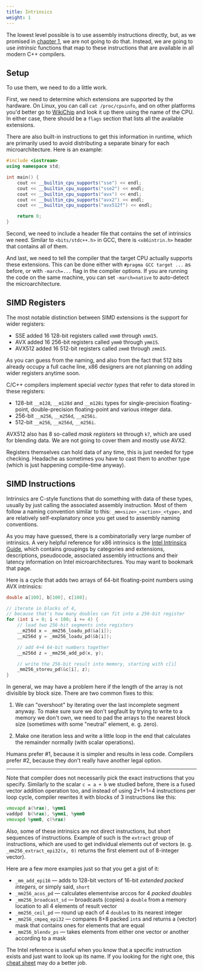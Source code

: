 ```yaml
---
title: Intrinsics
weight: 1
---
```


The lowest level possible is to use assembly instructions directly, but, as we promised in [chapter 1](../../assembly), we are not going to do that. Instead, we are going to use *intrinsic* functions that map to these instructions that are available in all modern C++ compilers.

## Setup

To use them, we need to do a little work.

First, we need to determine which extensions are supported by the hardware. On Linux, you can call `cat /proc/cpuinfo`, and on other platforms you'd better go to [WikiChip](https://en.wikichip.org/wiki/WikiChip) and look it up there using the name of the CPU. In either case, there should be a `flags` section that lists all the available extensions.

There are also built-in instructions to get this information in runtime, which are primarily used to avoid distributing a separate binary for each microarchitecture. Here is an example:

```c++
#include <iostream>
using namespace std;

int main() {
    cout << __builtin_cpu_supports("sse") << endl;
    cout << __builtin_cpu_supports("sse2") << endl;
    cout << __builtin_cpu_supports("avx") << endl;
    cout << __builtin_cpu_supports("avx2") << endl;
    cout << __builtin_cpu_supports("avx512f") << endl;

    return 0;
}
```

Second, we need to include a header file that contains the set of intrinsics we need. Similar to `<bits/stdc++.h>` in GCC, there is `<x86intrin.h>` header that contains all of them.

And last, we need to tell the compiler that the target CPU actually supports these extensions. This can be done either with `#pragma GCC target ...` as before, or with `-march=...` flag in the compiler options. If you are running the code on the same machine, you can set `-march=native` to auto-detect the microarchitecture.

## SIMD Registers

The most notable distinction between SIMD extensions is the support for wider registers:

- SSE added 16 128-bit registers called `xmm0` through `xmm15`.
- AVX added 16 256-bit registers called `ymm0` through `ymm15`.
- AVX512 added 16 512-bit registers called `zmm0` through `zmm15`.

As you can guess from the naming, and also from the fact that 512 bits already occupy a full cache line, x86 designers are not planning on adding wider registers anytime soon.

C/C++ compilers implement special *vector types* that refer to data stored in these registers:

- 128-bit `__m128`, `__m128d` and `__m128i` types for single-precision floating-point, double-precision floating-point and various integer data.
- 256-bit `__m256`, `__m256d`, `__m256i`.
- 512-bit `__m256`, `__m256d`, `__m256i`.

AVX512 also has 8 so-called *mask registers* `k0` through `k7`, which are used for blending data. We are not going to cover them and mostly use AVX2.

Registers themselves can hold data of any time, this is just needed for type checking. Headache as sometimes you have to cast them to another type (which is just happening compile-time anyway).

## SIMD Instructions

Intrinsics are C-style functions that do something with data of these types, usually by just calling the associated assembly instruction. Most of them follow a naming convention similar to this: `_mm<size>_<action>_<type>`, and are relatively self-explanatory once you get used to assembly naming conventions.

As you may have guessed, there is a combinatorially very large number of intrinsics. A very helpful reference for x86 intrinsics is the [Intel Intrinsics Guide](https://software.intel.com/sites/landingpage/IntrinsicsGuide/), which contains groupings by categories and extensions, descriptions, pseudocode, associated assembly intructions and their latency information on Intel microarchitectures. You may want to bookmark that page.

Here is a cycle that adds two arrays of 64-bit floating-point numbers using AVX intrinsics:

```c++
double a[100], b[100], c[100];

// iterate in blocks of 4,
// because that's how many doubles can fit into a 256-bit register
for (int i = 0; i < 100; i += 4) {
    // load two 256-bit segments into registers
    __m256d x = _mm256_loadu_pd(&a[i]);
    __m256d y = _mm256_loadu_pd(&b[i]);

    // add 4+4 64-bit numbers together
    __m256d z = _mm256_add_pd(x, y);

    // write the 256-bit result into memory, starting with c[i]
    _mm256_storeu_pd(&c[i], z);
}
```

In general, we may have a problem here if the length of the array is not divisible by block size. There are two common fixes to this:

1. We can "overshoot" by iterating over the last incomplete segment anyway. To make sure sure we don't segfault by trying to write to a memory we don't own, we need to pad the arrays to the nearest block size (sometimes with some "neutral" element, e. g. zero).

2. Make one iteration less and write a little loop in the end that calculates the remainder normally (with scalar operations).

Humans prefer #1, because it is simpler and results in less code. Compilers prefer #2, because they don't really have another legal option.

---

Note that compiler does not necessarily pick the exact instructions that you specify. Similarly to the scalar `c = a + b` we studied before, there is a fused vector addition operation too, and instead of using 2+1+1=4 instructions per loop cycle, compiler rewrites it with blocks of 3 instructions like this:

```asm
vmovapd a(%rax), %ymm1
vaddpd  b(%rax), %ymm1, %ymm0
vmovapd %ymm0, c(%rax)
```

Also, some of these intrinsics are not direct instructions, but short sequences of instructions. Example of such is the `extract` group of instructions, which are used to get individual elements out of vectors (e. g. `_mm256_extract_epi32(x, 0)` returns the first element out of 8-integer vector).

Here are a few more examples just so that you get a gist of it:

- `_mm_add_epi16` — adds to 128-bit vectors of 16-bit *extended packed integers*, or simply said, `short`
- `_mm256_acos_pd` — calculates elementvise arccos for 4 *packed doubles*
- `_mm256_broadcast_sd` — broadcasts (copies) a `double` from a memory location to all 4 elements of result vector
- `_mm256_ceil_pd` — round up each of 4 `double`s to its nearest integer
- `_mm256_cmpeq_epi32` — compares 8+8 packed `int`s and returns a (vector) mask that contains ones for elements that are equal
- `_mm256_blendv_ps` — takes elements from either one vector or another according to a mask

The Intel reference is useful when you know that a specific instruction exists and just want to look up its name. If you looking for the right one, this [cheat sheet](https://db.in.tum.de/~finis/x86%20intrinsics%20cheat%20sheet%20v1.0.pdf) may do a better job.
